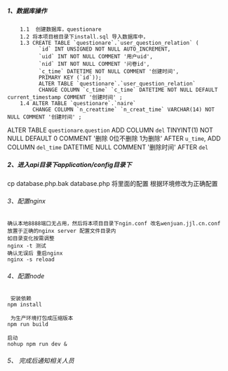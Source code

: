 


##### 1、数据库操作
        1.1  创建数据库，questionare 
        1.2 将本项目根目录下install.sql 导入数据库中，
        1.3 CREATE TABLE `questionare`.`user_question_relation` (
              `id` INT UNSIGNED NOT NULL AUTO_INCREMENT,
              `uid` INT NOT NULL COMMENT '用户uid',
              `nid` INT NOT NULL COMMENT '问卷id',
              `c_time` DATETIME NOT NULL COMMENT '创建时间',
              PRIMARY KEY (`id`));
              ALTER TABLE `questionare`.`user_question_relation` 
              CHANGE COLUMN `c_time` `c_time` DATETIME NOT NULL DEFAULT current_timestamp COMMENT '创建时间' ;
        1.4 ALTER TABLE `questionare`.`naire` 
            CHANGE COLUMN `n_creattime` `n_creat_time` VARCHAR(14) NOT NULL COMMENT '创建时间' ;    
      

ALTER TABLE `questionare`.`question` 
ADD COLUMN `del` TINYINT(1) NOT NULL DEFAULT 0 COMMENT '删除 0位不删除 1为删除' AFTER `u_time`,
ADD COLUMN `del_time` DATETIME NULL COMMENT '删除时间' AFTER `del`



##### 2、进入api目录下application/config目录下

 cp database.php.bak  database.php
 将里面的配置 根据环境修改为正确配置
 
###### 3、配置nginx 
    确认本地8888端口无占用，然后将本项目目录下ngin.conf 改名wenjuan.jjl.cn.conf 放置于正确的nginx server 配置文件目录内
    如目录变化按需调整
    nginx -t 测试
    确认无误后 重启nginx
    nginx -s reload
    
###### 4、配置node    

     安装依赖
    npm install

     为生产环境打包成压缩版本
    npm run build

    启动
    nohup npm run dev &

###### 5、 完成后通知相关人员


